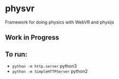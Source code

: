 # physvr
Framework for doing physics with WebVR and physijs
## Work in Progress
## To run:
- `python -m http.server` python3
- `python -m SimpleHTTPServer` python2